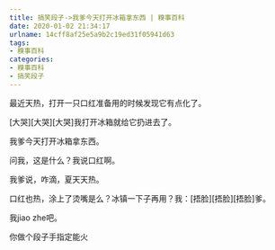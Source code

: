 ```yaml
---
title: 搞笑段子->我爹今天打开冰箱拿东西 | 糗事百科
date: 2020-01-02 21:34:17
urlname: 14cff8af25e5a9b2c19ed31f05941d63
tags: 
- 糗事百科
categories:
- 糗事百科
- 搞笑段子
---
```

最近天热，打开一只口红准备用的时候发现它有点化了。

[大哭][大哭][大哭]我打开冰箱就给它扔进去了。

我爹今天打开冰箱拿东西。

问我，这是什么？我说口红啊。

我爹说，咋滴，夏天天热。

口红也热，涂上了烫嘴是么？冰镇一下子再用？我：[捂脸][捂脸][捂脸]爹。

我jiao zhe吧。

你做个段子手指定能火


